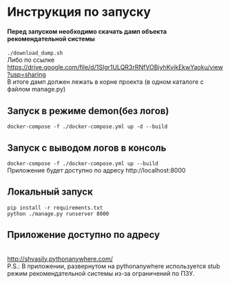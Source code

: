 # Инструкция по запуску
#### Перед запуском необходимо скачать дамп объекта рекомендательной системы
`./download_dump.sh`
<br/> Либо по ссылке https://drive.google.com/file/d/1SIgr1ULQR3rRNfVOBiyhKvjkEkwYaoku/view?usp=sharing
<br/> В итоге дамп должен лежать в корне проекта (в одном каталоге с файлом manage.py)
## Запуск в режиме demon(без логов)
`docker-compose -f ./docker-compose.yml up -d --build`
## Запуск с выводом логов в консоль
`docker-compose -f ./docker-compose.yml up --build`
<br/> Приложение будет доступно по адресу http://localhost:8000
## Локальный запуск
`pip install -r requirements.txt`
 <br/>`python ./manage.py runserver 8000`
## Приложение доступно по адресу 
<br/> http://shvasily.pythonanywhere.com/
<br/> P.S.: В приложении, развернутом на pythonanywhere используется stub режим рекомендательной системы из-за ограничений по ПЗУ.
